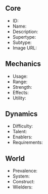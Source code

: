 ## Core
- <span class="text-field" data-tooltip="Text">ID</span>:
- <span class="text-field" data-tooltip="Text">Name</span>:
- <span class="text-field" data-tooltip="Text">Description</span>:
- <span class="text-field" data-tooltip="Text">Supertype</span>:
- <span class="text-field" data-tooltip="Text">Subtype</span>:
- <span class="text-field" data-tooltip="Text">Image URL</span>:

## Mechanics
- <span class="text-field" data-tooltip="Text">Usage</span>:
- <span class="number-field" data-tooltip="Number">Range</span>:
- <span class="number-field" data-tooltip="Number">Strength</span>:
- <span class="multi-link-field" data-tooltip="Multi Phenomenon">Effects</span>:
- <span class="multi-link-field" data-tooltip="Multi Construct">Utility</span>:

## Dynamics
- <span class="text-field" data-tooltip="Text">Difficulty</span>:
- <span class="multi-link-field" data-tooltip="Multi Trait">Talent</span>:
- <span class="multi-link-field" data-tooltip="Multi Object">Enablers</span>:
- <span class="multi-link-field" data-tooltip="Multi Construct">Requirements</span>:

## World
- <span class="text-field" data-tooltip="Text">Prevalence</span>:
- <span class="link-field" data-tooltip="Single Phenomenon">System</span>:
- <span class="link-field" data-tooltip="Single Construct">Construct</span>:
- <span class="reverse-link-field" data-tooltip="Multi Character">Wielders</span>:
